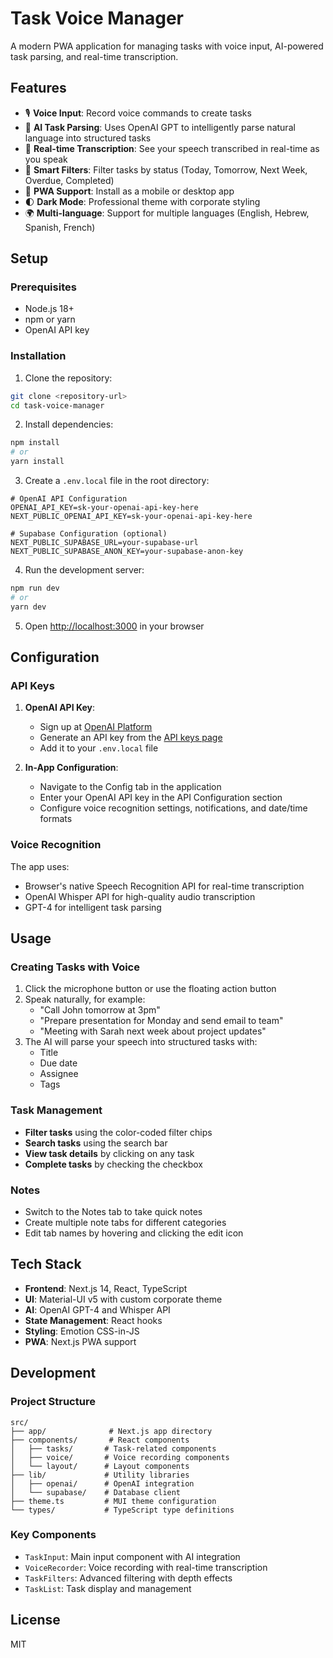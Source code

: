 # Task Voice Manager

A modern PWA application for managing tasks with voice input, AI-powered task parsing, and real-time transcription.

## Features

- 🎙️ **Voice Input**: Record voice commands to create tasks
- 🤖 **AI Task Parsing**: Uses OpenAI GPT to intelligently parse natural language into structured tasks
- 📝 **Real-time Transcription**: See your speech transcribed in real-time as you speak
- 🎯 **Smart Filters**: Filter tasks by status (Today, Tomorrow, Next Week, Overdue, Completed)
- 📱 **PWA Support**: Install as a mobile or desktop app
- 🌓 **Dark Mode**: Professional theme with corporate styling
- 🌍 **Multi-language**: Support for multiple languages (English, Hebrew, Spanish, French)

## Setup

### Prerequisites

- Node.js 18+ 
- npm or yarn
- OpenAI API key

### Installation

1. Clone the repository:
```bash
git clone <repository-url>
cd task-voice-manager
```

2. Install dependencies:
```bash
npm install
# or
yarn install
```

3. Create a `.env.local` file in the root directory:
```env
# OpenAI API Configuration
OPENAI_API_KEY=sk-your-openai-api-key-here
NEXT_PUBLIC_OPENAI_API_KEY=sk-your-openai-api-key-here

# Supabase Configuration (optional)
NEXT_PUBLIC_SUPABASE_URL=your-supabase-url
NEXT_PUBLIC_SUPABASE_ANON_KEY=your-supabase-anon-key
```

4. Run the development server:
```bash
npm run dev
# or
yarn dev
```

5. Open [http://localhost:3000](http://localhost:3000) in your browser

## Configuration

### API Keys

1. **OpenAI API Key**: 
   - Sign up at [OpenAI Platform](https://platform.openai.com)
   - Generate an API key from the [API keys page](https://platform.openai.com/api-keys)
   - Add it to your `.env.local` file

2. **In-App Configuration**:
   - Navigate to the Config tab in the application
   - Enter your OpenAI API key in the API Configuration section
   - Configure voice recognition settings, notifications, and date/time formats

### Voice Recognition

The app uses:
- Browser's native Speech Recognition API for real-time transcription
- OpenAI Whisper API for high-quality audio transcription
- GPT-4 for intelligent task parsing

## Usage

### Creating Tasks with Voice

1. Click the microphone button or use the floating action button
2. Speak naturally, for example:
   - "Call John tomorrow at 3pm"
   - "Prepare presentation for Monday and send email to team"
   - "Meeting with Sarah next week about project updates"
3. The AI will parse your speech into structured tasks with:
   - Title
   - Due date
   - Assignee
   - Tags

### Task Management

- **Filter tasks** using the color-coded filter chips
- **Search tasks** using the search bar
- **View task details** by clicking on any task
- **Complete tasks** by checking the checkbox

### Notes

- Switch to the Notes tab to take quick notes
- Create multiple note tabs for different categories
- Edit tab names by hovering and clicking the edit icon

## Tech Stack

- **Frontend**: Next.js 14, React, TypeScript
- **UI**: Material-UI v5 with custom corporate theme
- **AI**: OpenAI GPT-4 and Whisper API
- **State Management**: React hooks
- **Styling**: Emotion CSS-in-JS
- **PWA**: Next.js PWA support

## Development

### Project Structure

```
src/
├── app/              # Next.js app directory
├── components/       # React components
│   ├── tasks/       # Task-related components
│   ├── voice/       # Voice recording components
│   └── layout/      # Layout components
├── lib/             # Utility libraries
│   ├── openai/      # OpenAI integration
│   └── supabase/    # Database client
├── theme.ts         # MUI theme configuration
└── types/           # TypeScript type definitions
```

### Key Components

- `TaskInput`: Main input component with AI integration
- `VoiceRecorder`: Voice recording with real-time transcription
- `TaskFilters`: Advanced filtering with depth effects
- `TaskList`: Task display and management

## License

MIT
